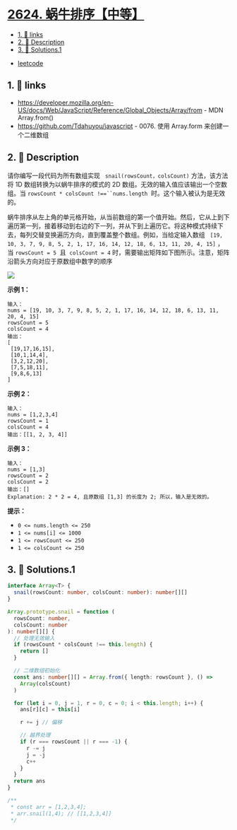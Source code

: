 # [2624. 蜗牛排序【中等】](https://github.com/Tdahuyou/TNotes.leetcode/tree/main/notes/2624.%20%E8%9C%97%E7%89%9B%E6%8E%92%E5%BA%8F%E3%80%90%E4%B8%AD%E7%AD%89%E3%80%91)

<!-- region:toc -->

- [1. 🔗 links](#1--links)
- [2. 📝 Description](#2--description)
- [3. 🎯 Solutions.1](#3--solutions1)

<!-- endregion:toc -->

- [leetcode](https://leetcode.cn/problems/snail-traversal/)

## 1. 🔗 links

- https://developer.mozilla.org/en-US/docs/Web/JavaScript/Reference/Global_Objects/Array/from - MDN Array.from()
- https://github.com/Tdahuyou/javascript - 0076. 使用 Array.form 来创建一个二维数组

## 2. 📝 Description

请你编写一段代码为所有数组实现   `snail(rowsCount，colsCount)` 方法，该方法将 1D 数组转换为以蜗牛排序的模式的 2D 数组。无效的输入值应该输出一个空数组。当 ` rowsCount * colsCount !==``nums.length `  时。这个输入被认为是无效的。

蜗牛排序从左上角的单元格开始，从当前数组的第一个值开始。然后，它从上到下遍历第一列，接着移动到右边的下一列，并从下到上遍历它。将这种模式持续下去，每列交替变换遍历方向，直到覆盖整个数组。例如，当给定输入数组   `[19, 10, 3, 7, 9, 8, 5, 2, 1, 17, 16, 14, 12, 18, 6, 13, 11, 20, 4, 15]` ，当 `rowsCount = 5`  且  `colsCount = 4` 时，需要输出矩阵如下图所示。注意，矩阵沿箭头方向对应于原数组中数字的顺序

![](https://cdn.jsdelivr.net/gh/tnotesjs/imgs@main/2024-09-29-16-47-15.png)

**示例 1：**

```
输入：
nums = [19, 10, 3, 7, 9, 8, 5, 2, 1, 17, 16, 14, 12, 18, 6, 13, 11, 20, 4, 15]
rowsCount = 5
colsCount = 4
输出：
[
 [19,17,16,15],
 [10,1,14,4],
 [3,2,12,20],
 [7,5,18,11],
 [9,8,6,13]
]
```

**示例 2：**

```
输入：
nums = [1,2,3,4]
rowsCount = 1
colsCount = 4
输出：[[1, 2, 3, 4]]
```

**示例 3：**

```
输入：
nums = [1,3]
rowsCount = 2
colsCount = 2
输出：[]
Explanation: 2 * 2 = 4, 且原数组 [1,3] 的长度为 2; 所以，输入是无效的。
```

**提示：**

- `0 <= nums.length <= 250`
- `1 <= nums[i] <= 1000`
- `1 <= rowsCount <= 250`
- `1 <= colsCount <= 250`

## 3. 🎯 Solutions.1

```ts
interface Array<T> {
  snail(rowsCount: number, colsCount: number): number[][]
}

Array.prototype.snail = function (
  rowsCount: number,
  colsCount: number
): number[][] {
  // 处理无效输入
  if (rowsCount * colsCount !== this.length) {
    return []
  }

  // 二维数组初始化
  const ans: number[][] = Array.from({ length: rowsCount }, () =>
    Array(colsCount)
  )

  for (let i = 0, j = 1, r = 0, c = 0; i < this.length; i++) {
    ans[r][c] = this[i]

    r += j // 偏移

    // 越界处理
    if (r === rowsCount || r === -1) {
      r -= j
      j = -j
      c++
    }
  }
  return ans
}

/**
 * const arr = [1,2,3,4];
 * arr.snail(1,4); // [[1,2,3,4]]
 */
```
